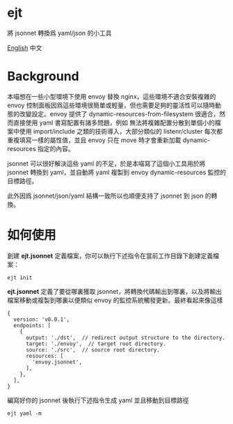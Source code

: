 # ejt

將 jsonnet 轉換爲 yaml/json 的小工具

[English](README.md) 中文

# Background

本喵想在一些小型環境下使用 envoy 替換 nginx，這些環境不適合安裝複雜的 envoy 控制面板因爲這些環境很簡單或輕量，但也需要足夠的靈活性可以隨時動態的改變設定。envoy 提供了 dynamic-resources-from-filesystem 很適合，然而直接使用 yaml 書寫配置有諸多問題，例如 無法將複雜配置分散到單個小的檔案中使用 import/include 之類的技術導入，大部分類似的 listenr/cluster 每次都重複填寫一樣的屬性值，並且 envoy 只在 move 時才會重新加載 dynamic-resources 指定的內容。

jsonnet 可以很好解決這些 yaml 的不足，於是本喵寫了這個小工具用於將 jsonnet 轉換到 yaml，並自動將 yaml 複製到 envoy dynamic-resources 監控的目標路徑。

此外因爲 jsonnet/json/yaml 結構一致所以也順便支持了 jsonnet 到 json 的轉換。

# 如何使用

創建 **ejt.jsonnet** 定義檔案，你可以執行下述指令在當前工作目錄下創建定義檔案：

```
ejt init
```

**ejt.jsonnet** 定義了要從哪裏獲取 jsonnet，將轉換代碼輸出到哪裏，以及將輸出檔案移動或複製到哪裏以便類似 envoy 的監控系統觸發更新。最終看起來像這樣
```
{
  version: 'v0.0.1',
  endpoints: [
    {
      output: './dst',  // redirect output structure to the directory.
      target: './envoy',  // target root directory.
      source: './src',  // source root directory.
      resources: [
        'envoy.jsonnet',
      ],
    },
  ],
}
```

編寫好你的 jsonnet 後執行下述指令生成 yaml 並且移動到目標路徑
```
ejt yaml -m
```
